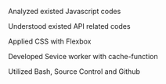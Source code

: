 Analyzed existed Javascript codes

Understood existed API related codes

Applied CSS with Flexbox

Developed Sevice worker with cache-function

Utilized Bash, Source Control and Github

